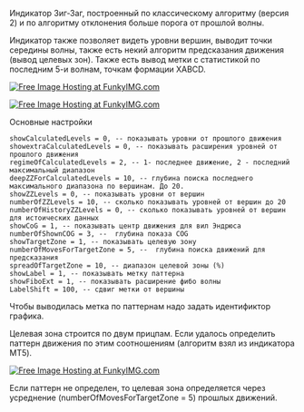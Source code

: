 Индикатор Зиг-Заг, построенный по классическому алгоритму (версия 2) и по алгоритму отклонения больше порога от прошлой волны.

Индикатор также позволяет видеть уровни вершин, выводит точки середины волны, также есть некий алгоритм предсказания движения
(вывод целевых зон). Также есть вывод метки с статистикой по последним 5-и волнам, точкам формации XABCD.

<a href="http://funkyimg.com/view/2KKiR" target="_blank"><img src="http://funkyimg.com/i/2KKiR.png" alt="Free Image Hosting at FunkyIMG.com" border="0"></a>

<a href="http://funkyimg.com/view/2M4yp" target="_blank"><img src="http://funkyimg.com/i/2M4yp.png" alt="Free Image Hosting at FunkyIMG.com" border="0"></a>

Основные настройки

	showCalculatedLevels = 0, -- показывать уровни от прошлого движения
	showextraCalculatedLevels = 0, -- показывать расширения уровней от прошлого движения
	regimeOfCalculatedLevels = 2, -- 1- последнее движение, 2 - последний максимальный диапазон
	deepZZForCalculatedLevels = 10, -- глубина поиска последнего максимального диапазона по вершинам. До 20.
	showZZLevels = 0, -- показывать уровни от вершин
	numberOfZZLevels = 10, -- сколько показывать уровней от вершин до 20
	numberOfHistoryZZLevels = 0, -- сколько показывать уровней от вершин для истоических данных
	showCoG = 1, -- показывать центр движения для вил Эндрюса
	numberOfShownCOG = 3, --  глубина показа COG
	showTargetZone = 1, -- показывать целевую зону
	numberOfMovesForTargetZone = 5, --  глубина поиска движений для предсказания
	spreadOfTargetZone = 10, -- диапазон целевой зоны (%)
	showLabel = 1, -- показывать метку паттерна
	showFiboExt = 1, -- показывать расширение фибо волны
	LabelShift = 100, -- сдвиг метки от вершины

Чтобы выводилась метка по паттернам надо задать идентификтор графика.

Целевая зона строится по двум прицпам. Если удалось определить паттерн движения по этим соотношениям
(алгоритм взял из индикатора MT5).

<a href="http://funkyimg.com/view/2KKk1" target="_blank"><img src="http://funkyimg.com/i/2KKk1.png" alt="Free Image Hosting at FunkyIMG.com" border="0"></a>      


Если паттерн не определен, то целевая зона определяется через усреднение (numberOfMovesForTargetZone = 5) прошлых движений.




